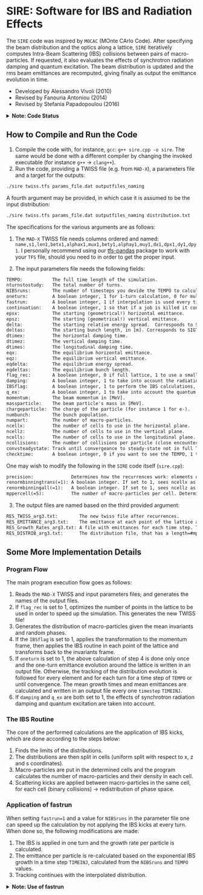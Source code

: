 # SIRE: Software for IBS and Radiation Effects

The `SIRE` code was inspired by `MOCAC` (MOnte CArlo Code).
After specifying the beam distribution and the optics along a lattice, `SIRE` iteratively computes Intra-Beam Scattering (IBS) collisions between pairs of macro-particles.
If requested, it also evaluates the effects of synchrotron radiation damping and quantum excitation.
The beam distribution is updated and the rms beam emittances are recomputed, giving finally as output the emittance evolution in time.

* Developed by Alessandro Vivoli (2010)
* Revised by Fanouria Antoniou (2014)
* Revised by Stefania Papadopoulou (2016)

<details>
  <summary><b>Note: Code Status</b></summary>

  The code is not maintained and has not been for a long time. This repository acts as a save and working point start for my own work on IBS, which will take inspiration from SIRE as well as use it for benchmarks.

</details>

## How to Compile and Run the Code

1. Compile the code with, for instance, `gcc`: `g++ sire.cpp -o sire`. The same would be done with a different compiler by changing the invoked executable (for instance `g++` -> `clang++`).
2. Run the code, providing a TWISS file (e.g. from `MAD-X`), a parameters file and a target for the outputs:

```bash
./sire twiss.tfs params_file.dat outputfiles_naming
```

A fourth argument may be provided, in which case it is assumed to be the input distribution:

```bash
./sire twiss.tfs params_file.dat outputfiles_naming distribution.txt
```

The specifications for the various arguments are as follows:

1. The `MAD-X` TWISS file needs columns ordered and named: `name,s1,len1,betx1,alphax1,mux1,bety1,alphay1,muy1,dx1,dpx1,dy1,dpy1`. I personally recommend using our [tfs-pandas](https://github.com/pylhc/tfs) package to work with your `TFS` file, should you need to in order to get the proper input.

2. The input parameters file needs the following fields:

```txt
TEMPO:           The full time length of the simulation.
nturnstostudy:   The total number of turns.
NIBSruns:        The number of timesteps you devide the TEMPO to calculate IBS.
oneturn:         A boolean integer, 1 for 1-turn calculation, 0 for multi-turn
fastrun:         A boolean integer, 1 if interpolation is used every time step TIMEINJ, and the NIBSruns parameter determines how many turns are skipped for the IBS calculation. So be careful to have a sufficient value for NIBSruns for a specific simulation time.
continuation:    A boolean integer, 1 so that if a job is killed it continues from where it stopped, 0 otherwise.
epsx:            The starting (geometrical!) horizontal emittance.
epsz:            The starting (geometrical!) vertical emittance.
delta:           The starting relative energy spread.  Corresponds to SIGE in Twiss headers.
deltas:          The starting bunch length, in [m]. Corresponds to SIGT in Twiss headers.
dtimex:          The horizontal damping time.
dtimez:          The vertical damping time.
dtimes:          The longitudinal damping time.
eqx:             The equilibrium horizontal emittance.
eqz:             The equilibrium vertical emittance.
eqdelta:         The equilibrium energy spread.
eqdeltas:        The equilibrium bunch length.
flag_rec:        A boolean integer, 0 if full lattice, 1 to use a smaller number of lattice points.
damping:         A boolean integer, 1 to take into account the radiation damping, 0 to ignore it.
IBSflag:         A boolean integer, 1 to perform the IBS calculations, 0 to ignore them.
q_ex:            A boolean integer, 1 to take into account the quantum excitation, 0 to ignore it.
momentum:        The beam momentum in [MeV].
massparticle:    The beam particle's mass in [MeV].
chargeparticle:  The charge of the particle (for instance 1 for e-).
numbunch:        The bunch population.
numpart:         The number of macro-particles.
ncellx:          The number of cells to use in the horizontal plane.
ncellz:          The number of cells to use in the vertical plane.
ncells:          The number of cells to use in the longitudinal plane.
ncollisions:     The number of collisions per particle (close encounters).
convsteadystate: Track until convergeance to steady-state not in full TEMPO time.
checktime:       A boolean integer, 0 if you want to see the TEMPO, 1 to see the turns instead of the TEMPO.
```

One may wish to modify the following in the `SIRE` code itself (`sire.cpp`):

```txt
precision:              Determines how the recurrences work: elements of the lattice with twiss functions differing of less than precision % are considered equal. The closer it is to 1 -> more recurrences -> shorter lattice -> less computation time but also less accuracy. The closer it is to 0 -> less recurrences -> higher computation time and higher accuracy.
renormbinningtrans(=1): A boolean integer. If set to 1, sees ncellx as f(ncells) using the mppercell value.
renormbinningall(=1):   A boolean integer. If set to 1, sees ncellz as f(ncells) using the mppercell value.
mppercell(=5):          The number of macro-particles per cell. Determines the number of created cells.
```

3. The output files are named based on the third provided argument:

```txt
RES_TWISS_arg3.txt:        The new twiss file after recurrences.
RES_EMITTANCE_arg3.txt:    The emittance at each point of the lattice after the IBS kicks (for 1-turn calculations only). This contains four columns: s, exm, ezm and esm.
RES_Growth_Rates_arg3.txt: A file with emittances for each time step. The growth rates are the zero-ed columns, so they are not saved. In this file, L{1}=timesteps (so the NIBSruns), L{2},L{3}=the emittances and energyspread=sqrt(L{4}/2).
RES_DISTRIB_arg3.txt:      The distribution file, that has a length=#mp. One can also ask for the output distribution.
```

## Some More Implementation Details

### Program Flow

The main program execution flow goes as follows:

1. Reads the `MAD-X` TWISS and input parameters files; and generates the names of the output files.
2. If `flag_rec` is set to 1, optimizes the number of points in the lattice to be used in order to speed up the simulation. This generates the new TWISS file!
3. Generates the distribution of macro-particles given the mean invariants and random phases.
4. If the `IBSflag` is set to 1, applies the transformation to the momentum frame, then applies the IBS routine in each point of the lattice and transforms back to the invariants frame.
5. If `oneturn` is set to 1, the above calculation of step 4 is done only once and the one-turn emittance evolution around the lattice is written in an output file. Otherwise, the tracking of the distribution evolution is followed for every element and for each turn for a time step of `TEMPO` or until convergence. The mean growth times and mean emittances are calculated and written in an output file every one `timestep` `TIMEINJ`.
6. If `damping` and `q_ex` are both set to 1, the effects of synchrotron radiation damping and quantum excitation are taken into account.

### The IBS Routine

The core of the performed calculations are the application of IBS kicks, which are done according to the steps below:

1. Finds the limits of the distributions.
2. The distributions are then split in cells (uniform split with respect to x, z and s coordinates).
3. Macro-particles are put in the determined cells and the program calculates the number of macro-particles and their density in each cell.
4. Scattering kicks are applied between macro-particles in the same cell, for each cell (binary collisions) -> redistribution of phase space.

### Application of fastrun

When setting `fastrun=1` and a value for `NIBSruns` in the parameter file one can speed up the calculation by not applying the IBS kicks at every turn.
When done so, the following modifications are made:

1. The IBS is applied in one turn and the growth rate per particle is calculated.
2. The emittance per particle is re-calculated based on the exponential IBS growth in a time step `TIMEINJ`, calculated from the `NIBSruns` and `TEMPO` values.
3. Tracking continues with the interpolated distribution.

<details>
  <summary><b>Note: Use of fastrun</b></summary>

  The `fastrun` option is meant to speed up the simulation by simplifying the number of performed IBS kicks. It is left to the user to check that results are valid, which might not be the case based on your lattice, beam composition, included effects etc.

</details>
